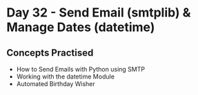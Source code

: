 # Day 32 - Send Email (smtplib) & Manage Dates (datetime)
## Concepts Practised
- How to Send Emails with Python using SMTP
- Working with the datetime Module
- Automated Birthday Wisher